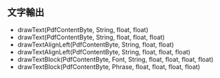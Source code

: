 ## 文字輸出


* drawText(PdfContentByte, String, float, float)
* drawText(PdfContentByte, String, float, float, float)
* drawTextAlignLeft(PdfContentByte, String, float, float)
* drawTextAlignLeft(PdfContentByte, String, float, float, float)
* drawTextBlock(PdfContentByte, Font, String, float, float, float, float)
* drawTextBlock(PdfContentByte, Phrase, float, float, float, float)

